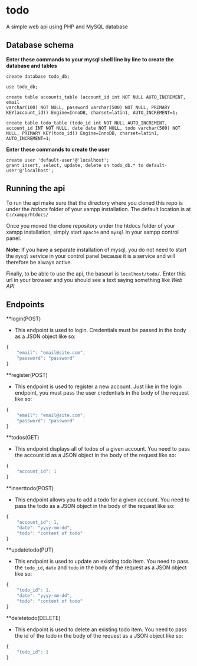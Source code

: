 # todo

A simple web api using PHP and MySQL database

## Database schema

**Enter these commands to your mysql shell line by line to create the database and tables**

```
create database todo_db;

use todo_db;

create table accounts_table (account_id int NOT NULL AUTO_INCREMENT, email
varchar(100) NOT NULL, password varchar(500) NOT NULL, PRIMARY KEY(account_id)) Engine=InnoDB, charset=latin1, AUTO_INCREMENT=1;

create table todo_table (todo_id int NOT NULL AUTO_INCREMENT, account_id INT NOT NULL, date date NOT NULL, todo varchar(500) NOT NULL, PRIMARY KEY(todo_id)) Engine=InnoDB, charset=latin1, AUTO_INCREMENT=1;
```

**Enter these commands to create the user**

```
create user 'default-user'@'localhost';
grant insert, select, update, delete on todo_db.* to default-user'@'localhost';
```


## Running the api

To run the api make sure that the directory where you cloned this repo is under the *htdocs* folder of your xampp installation. The default location is at `C:/xampp/htdocs/`

Once you moved the clone repository under the htdocs folder of your xampp installation, simply start `apache` and `mysql` in your xampp control panel.

**Note:** If you have a separate installation of mysql, you do not need to start the `mysql` service in your control panel because it is a service and will therefore be always active.

Finally, to be able to use the api, the baseurl is `localhost/todo/`. Enter this url in your browser and you should see a text saying something like *Web API*

## Endpoints

**login(POST)
- This endpoint is used to login. Credentials must be passed in the body as a JSON object like so:

```javascript
{
    "email": "email@site.com",
    "password": "password"
}
```


**register(POST)
- This endpoint is used to register a new account. Just like in the login endpoint, you must pass the user credentials in the body of the request like so:

```javascript
{
    "email": "email@site.com",
    "password": "password"
}
```


**todos(GET)
- This endpoint displays all of todos of a given account. You need to pass the account id as a JSON object in the body of the request like so:

```javascript
{
    "account_id": 1
}
```


**inserttodo(POST)
- This endpoint allows you to add a todo for a given account. You need to pass the todo as a JSON object in the body of the request like so:

```javascript
{
    "account_id": 1,
    "date": "yyyy-mm-dd",
    "todo": "content of todo"
}
```


**updatetodo(PUT)
- This endpoint is used to update an existing todo item. You need to pass the `todo_id`, `date` and `todo` in the body of the request as a JSON object like so:

```javascript
{
    "todo_id": 1,
    "date": "yyyy-mm-dd",
    "todo": "content of todo"
}
```


**deletetodo(DELETE)
- This endpoint is used to delete an existing todo item. You need to pass the id of the todo in the body of the request as a JSON object like so:

```javascript
{
    "todo_id": 1
}
```
